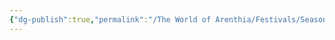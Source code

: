```yaml
---
{"dg-publish":true,"permalink":"/The World of Arenthia/Festivals/Seasonal Festivals/Festival of Summer/","tags":["Festivals","Seasons","Summer","Calander"]}
---
```

